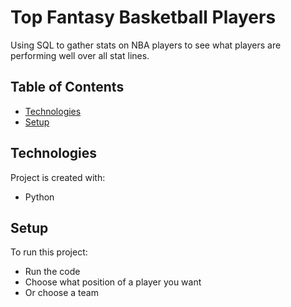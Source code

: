 # Top Fantasy Basketball Players
Using SQL to gather stats on NBA players
to see what players are performing well over
all stat lines.

## Table of Contents
* [Technologies](#technologies)
* [Setup](#setup)

## Technologies
Project is created with:
* Python


## Setup
To run this project:
* Run the code
* Choose what position of a player you want
* Or choose a team
